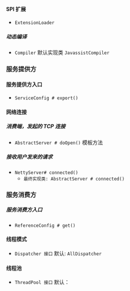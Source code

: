 #### SPI 扩展
- `ExtensionLoader` 


##### 动态编译
- `Compiler` 默认实现类 `JavassistCompiler` 


### 服务提供方
#### 服务提供方入口
- `ServiceConfig # export()`

#### 网络连接
##### 消费端，发起的 TCP 连接
- `AbstractServer # doOpen()` 模板方法



##### 接收用户发来的请求
- `NettyServer# connected()`
    - `最终实现类: AbstractServer # connected()`
    
    
 ### 服务消费方
 ##### 服务消费方入口
 - `ReferenceConfig # get()`
 

#### 线程模式
- `Dispatcher 接口` 默认: `AllDispatcher`

#### 线程池
- `ThreadPool 接口` 默认： 